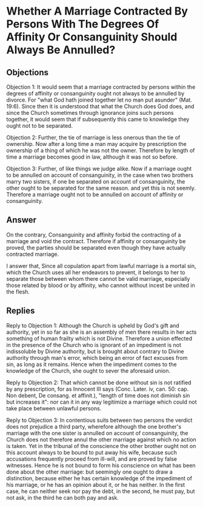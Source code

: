 # Whether A Marriage Contracted By Persons With The Degrees Of Affinity Or Consanguinity Should Always Be Annulled?

## Objections

Objection 1: It would seem that a marriage contracted by persons within the degrees of affinity or consanguinity ought not always to be annulled by divorce. For "what God hath joined together let no man put asunder" (Mat. 19:6). Since then it is understood that what the Church does God does, and since the Church sometimes through ignorance joins such persons together, it would seem that if subsequently this came to knowledge they ought not to be separated.

Objection 2: Further, the tie of marriage is less onerous than the tie of ownership. Now after a long time a man may acquire by prescription the ownership of a thing of which he was not the owner. Therefore by length of time a marriage becomes good in law, although it was not so before.

Objection 3: Further, of like things we judge alike. Now if a marriage ought to be annulled on account of consanguinity, in the case when two brothers marry two sisters, if one be separated on account of consanguinity, the other ought to be separated for the same reason. and yet this is not seemly. Therefore a marriage ought not to be annulled on account of affinity or consanguinity.

## Answer

On the contrary, Consanguinity and affinity forbid the contracting of a marriage and void the contract. Therefore if affinity or consanguinity be proved, the parties should be separated even though they have actually contracted marriage.

I answer that, Since all copulation apart from lawful marriage is a mortal sin, which the Church uses all her endeavors to prevent, it belongs to her to separate those between whom there cannot be valid marriage, especially those related by blood or by affinity, who cannot without incest be united in the flesh.

## Replies

Reply to Objection 1: Although the Church is upheld by God's gift and authority, yet in so far as she is an assembly of men there results in her acts something of human frailty which is not Divine. Therefore a union effected in the presence of the Church who is ignorant of an impediment is not indissoluble by Divine authority, but is brought about contrary to Divine authority through man's error, which being an error of fact excuses from sin, as long as it remains. Hence when the impediment comes to the knowledge of the Church, she ought to sever the aforesaid union.

Reply to Objection 2: That which cannot be done without sin is not ratified by any prescription, for as Innocent III says (Conc. Later. iv, can. 50: cap. Non debent, De consang. et affinit.), "length of time does not diminish sin but increases it": nor can it in any way legitimize a marriage which could not take place between unlawful persons.

Reply to Objection 3: In contentious suits between two persons the verdict does not prejudice a third party, wherefore although the one brother's marriage with the one sister is annulled on account of consanguinity, the Church does not therefore annul the other marriage against which no action is taken. Yet in the tribunal of the conscience the other brother ought not on this account always to be bound to put away his wife, because such accusations frequently proceed from ill-will, and are proved by false witnesses. Hence he is not bound to form his conscience on what has been done about the other marriage: but seemingly one ought to draw a distinction, because either he has certain knowledge of the impediment of his marriage, or he has an opinion about it, or he has neither. In the first case, he can neither seek nor pay the debt, in the second, he must pay, but not ask, in the third he can both pay and ask.